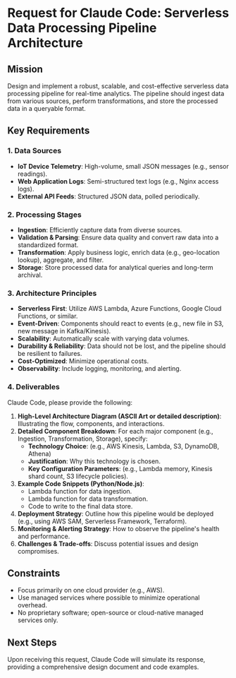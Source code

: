 # Request for Claude Code: Serverless Data Processing Pipeline Architecture

## Mission
Design and implement a robust, scalable, and cost-effective serverless data processing pipeline for real-time analytics. The pipeline should ingest data from various sources, perform transformations, and store the processed data in a queryable format.

## Key Requirements

### 1. Data Sources
- **IoT Device Telemetry**: High-volume, small JSON messages (e.g., sensor readings).
- **Web Application Logs**: Semi-structured text logs (e.g., Nginx access logs).
- **External API Feeds**: Structured JSON data, polled periodically.

### 2. Processing Stages
- **Ingestion**: Efficiently capture data from diverse sources.
- **Validation & Parsing**: Ensure data quality and convert raw data into a standardized format.
- **Transformation**: Apply business logic, enrich data (e.g., geo-location lookup), aggregate, and filter.
- **Storage**: Store processed data for analytical queries and long-term archival.

### 3. Architecture Principles
- **Serverless First**: Utilize AWS Lambda, Azure Functions, Google Cloud Functions, or similar.
- **Event-Driven**: Components should react to events (e.g., new file in S3, new message in Kafka/Kinesis).
- **Scalability**: Automatically scale with varying data volumes.
- **Durability & Reliability**: Data should not be lost, and the pipeline should be resilient to failures.
- **Cost-Optimized**: Minimize operational costs.
- **Observability**: Include logging, monitoring, and alerting.

### 4. Deliverables
Claude Code, please provide the following:

1.  **High-Level Architecture Diagram (ASCII Art or detailed description)**: Illustrating the flow, components, and interactions.
2.  **Detailed Component Breakdown**: For each major component (e.g., Ingestion, Transformation, Storage), specify:
    *   **Technology Choice**: (e.g., AWS Kinesis, Lambda, S3, DynamoDB, Athena)
    *   **Justification**: Why this technology is chosen.
    *   **Key Configuration Parameters**: (e.g., Lambda memory, Kinesis shard count, S3 lifecycle policies).
3.  **Example Code Snippets (Python/Node.js)**:
    *   Lambda function for data ingestion.
    *   Lambda function for data transformation.
    *   Code to write to the final data store.
4.  **Deployment Strategy**: Outline how this pipeline would be deployed (e.g., using AWS SAM, Serverless Framework, Terraform).
5.  **Monitoring & Alerting Strategy**: How to observe the pipeline's health and performance.
6.  **Challenges & Trade-offs**: Discuss potential issues and design compromises.

## Constraints
- Focus primarily on one cloud provider (e.g., AWS).
- Use managed services where possible to minimize operational overhead.
- No proprietary software; open-source or cloud-native managed services only.

## Next Steps
Upon receiving this request, Claude Code will simulate its response, providing a comprehensive design document and code examples.
